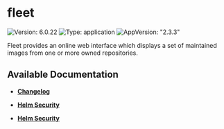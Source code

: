 # fleet

![Version: 6.0.22](https://img.shields.io/badge/Version-6.0.22-informational?style=flat-square) ![Type: application](https://img.shields.io/badge/Type-application-informational?style=flat-square) ![AppVersion: "2.3.3"](https://img.shields.io/badge/AppVersion-"2.3.3"-informational?style=flat-square)

Fleet provides an online web interface which displays a set of maintained images from one or more owned repositories.

## Available Documentation

- [**Changelog**](CHANGELOG)

- [**Helm Security**](container-security)

- [**Helm Security**](helm-security)

